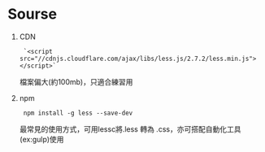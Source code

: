 # Sourse
1. CDN      
  
        `<script src="//cdnjs.cloudflare.com/ajax/libs/less.js/2.7.2/less.min.js"></script>`    
    檔案偏大(約100mb)，只適合練習用

2. npm  

        npm install -g less --save-dev

    最常見的使用方式，可用lessc將.less 轉為 .css，亦可搭配自動化工具(ex:gulp)使用